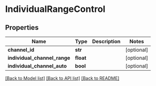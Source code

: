 # IndividualRangeControl

## Properties
Name | Type | Description | Notes
------------ | ------------- | ------------- | -------------
**channel_id** | **str** |  | [optional] 
**individual_channel_range** | **float** |  | [optional] 
**individual_channel_auto** | **bool** |  | [optional] 

[[Back to Model list]](../README.md#documentation-for-models) [[Back to API list]](../README.md#documentation-for-api-endpoints) [[Back to README]](../README.md)


